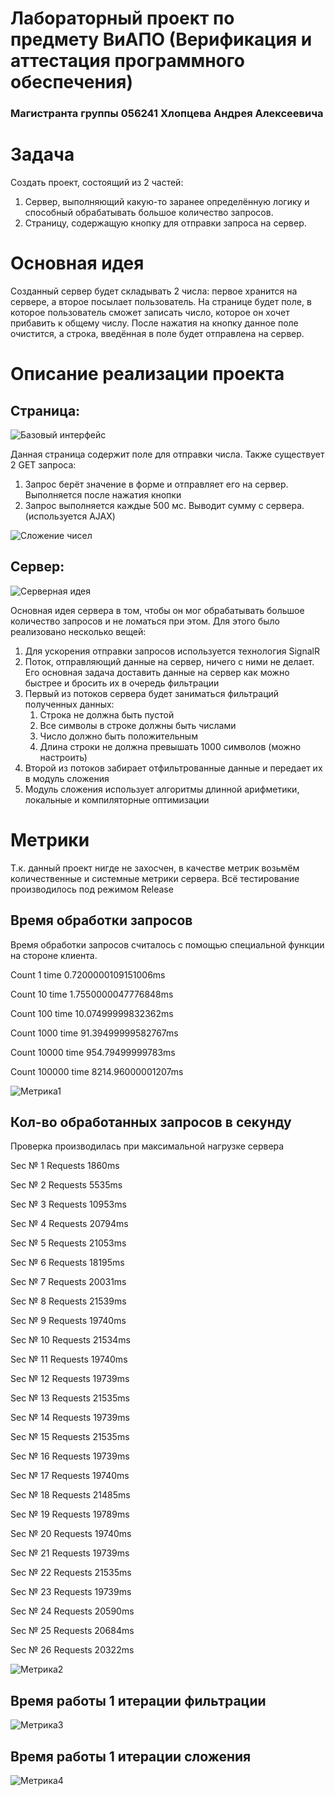 # Лабораторный проект по предмету ВиАПО (Верификация и аттестация программного обеспечения)
### Магистранта группы 056241 Хлопцева Андрея Алексеевича

# Задача
Создать проект, состоящий из 2 частей:
1. Сервер, выполняющий какую-то заранее определённую логику и способный обрабатывать большое количество запросов.
2. Страницу, содержащую кнопку для отправки запроса на сервер.

# Основная идея
Созданный сервер будет складывать 2 числа: первое хранится на сервере, а второе посылает пользователь. На странице будет поле, в которое пользователь сможет записать число, которое он хочет прибавить к общему числу. После нажатия на кнопку данное поле очистится, а строка, введённая в поле будет отправлена на сервер.

# Описание реализации проекта

## Страница:

![Базовый интерфейс](/screenshots/MainPage.png?raw=true)

Данная страница содержит поле для отправки числа. Также существует 2 GET запроса:
1. Запрос берёт значение в форме и отправляет его на сервер. Выполняется после нажатия кнопки
2. Запрос выполняется каждые 500 мс. Выводит сумму с сервера. (используется AJAX)

![Сложение чисел](/screenshots/NumberOutput.png?raw=true)

## Сервер:

![Серверная идея](/screenshots/SystemScheme.png?raw=true)

Основная идея сервера в том, чтобы он мог обрабатывать большое количество запросов и не ломаться при этом. Для этого было реализовано несколько вещей:

1. Для ускорения отправки запросов используется технология SignalR
2. Поток, отправляющий данные на сервер, ничего с ними не делает. Его основная задача доставить данные на сервер как можно быстрее и бросить их в очередь фильтрации
3. Первый из потоков сервера будет заниматься фильтраций полученных данных:
    1. Строка не должна быть пустой
    2. Все символы в строке должны быть числами
    3. Число должно быть положительным
    4. Длина строки не должна превышать 1000 символов (можно настроить)
4. Второй из потоков забирает отфильтрованные данные и передает их в модуль сложения
5. Модуль сложения использует алгоритмы длинной арифметики, локальные и компиляторные оптимизации

# Метрики

Т.к. данный проект нигде не захосчен, в качестве метрик возьмём количественные и системные метрики сервера. Всё тестирование производилось под режимом Release

## Время обработки запросов

Время обработки запросов считалось с помощью специальной функции на стороне клиента.

Count 1 time 0.7200000109151006ms

Count 10 time 1.7550000047776848ms

Count 100 time 10.07499999832362ms

Count 1000 time 91.39499999582767ms

Count 10000 time 954.79499999783ms

Count 100000 time 8214.96000001207ms

![Метрика1](/screenshots/Metric1.png?raw=true)

## Кол-во обработанных запросов в секунду

Проверка производилась при максимальной нагрузке сервера

Sec № 1 Requests 1860ms

Sec № 2 Requests 5535ms

Sec № 3 Requests 10953ms

Sec № 4 Requests 20794ms

Sec № 5 Requests 21053ms

Sec № 6 Requests 18195ms

Sec № 7 Requests 20031ms

Sec № 8 Requests 21539ms

Sec № 9 Requests 19740ms

Sec № 10 Requests 21534ms

Sec № 11 Requests 19740ms

Sec № 12 Requests 19739ms

Sec № 13 Requests 21535ms

Sec № 14 Requests 19739ms

Sec № 15 Requests 21535ms

Sec № 16 Requests 19739ms

Sec № 17 Requests 19740ms

Sec № 18 Requests 21485ms

Sec № 19 Requests 19789ms

Sec № 20 Requests 19740ms

Sec № 21 Requests 19739ms

Sec № 22 Requests 21535ms

Sec № 23 Requests 19739ms

Sec № 24 Requests 20590ms

Sec № 25 Requests 20684ms

Sec № 26 Requests 20322ms

![Метрика2](/screenshots/Metric2.png?raw=true)

## Время работы 1 итерации фильтрации

![Метрика3](/screenshots/Metric3.png?raw=true)

## Время работы 1 итерации сложения

![Метрика4](/screenshots/Metric4.png?raw=true)